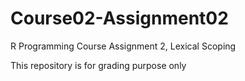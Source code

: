 Course02-Assignment02
=====================

R Programming Course Assignment 2, Lexical Scoping

This repository is for grading purpose only

